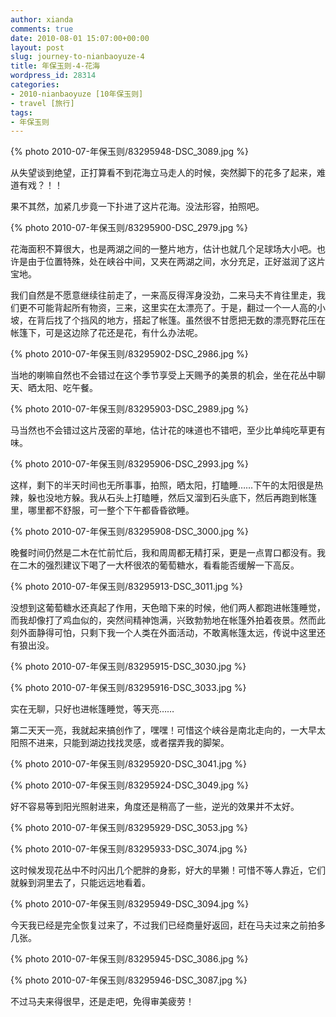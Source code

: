 ```yaml
---
author: xianda
comments: true
date: 2010-08-01 15:07:00+00:00
layout: post
slug: journey-to-nianbaoyuze-4
title: 年保玉则-4-花海
wordpress_id: 28314
categories:
- 2010-nianbaoyuze [10年保玉则]
- travel [旅行]
tags:
- 年保玉则
---
```


{% photo 2010-07-年保玉则/83295948-DSC_3089.jpg %}



从失望谈到绝望，正打算看不到花海立马走人的时候，突然脚下的花多了起来，难道有戏？！！



果不其然，加紧几步竟一下扑进了这片花海。没法形容，拍照吧。

 <!-- more -->

{% photo 2010-07-年保玉则/83295900-DSC_2979.jpg %}



花海面积不算很大，也是两湖之间的一整片地方，估计也就几个足球场大小吧。也许是由于位置特殊，处在峡谷中间，又夹在两湖之间，水分充足，正好滋润了这片宝地。



我们自然是不愿意继续往前走了，一来高反得浑身没劲，二来马夫不肯往里走，我们更不可能背起所有物资，三来，这里实在太漂亮了。于是，翻过一个一人高的小坡，在背后找了个挡风的地方，搭起了帐篷。虽然很不甘愿把无数的漂亮野花压在帐篷下，可是这边除了花还是花，有什么办法呢。



{% photo 2010-07-年保玉则/83295902-DSC_2986.jpg %}



当地的喇嘛自然也不会错过在这个季节享受上天赐予的美景的机会，坐在花丛中聊天、晒太阳、吃午餐。



{% photo 2010-07-年保玉则/83295903-DSC_2989.jpg %}



马当然也不会错过这片茂密的草地，估计花的味道也不错吧，至少比单纯吃草更有味。



{% photo 2010-07-年保玉则/83295906-DSC_2993.jpg %}



这样，剩下的半天时间也无所事事，拍照，晒太阳，打瞌睡……下午的太阳很是热辣，躲也没地方躲。我从石头上打瞌睡，然后又溜到石头底下，然后再跑到帐篷里，哪里都不舒服，可一整个下午都昏昏欲睡。



{% photo 2010-07-年保玉则/83295908-DSC_3000.jpg %}

晚餐时间仍然是二木在忙前忙后，我和周周都无精打采，更是一点胃口都没有。我在二木的强烈建议下喝了一大杯很浓的葡萄糖水，看看能否缓解一下高反。



{% photo 2010-07-年保玉则/83295913-DSC_3011.jpg %}



没想到这葡萄糖水还真起了作用，天色暗下来的时候，他们两人都跑进帐篷睡觉，而我却像打了鸡血似的，突然间精神饱满，兴致勃勃地在帐篷外拍着夜景。然而此刻外面静得可怕，只剩下我一个人类在外面活动，不敢离帐篷太远，传说中这里还有狼出没。



{% photo 2010-07-年保玉则/83295915-DSC_3030.jpg %}



{% photo 2010-07-年保玉则/83295916-DSC_3033.jpg %}



实在无聊，只好也进帐篷睡觉，等天亮……



第二天天一亮，我就起来搞创作了，嘿嘿！可惜这个峡谷是南北走向的，一大早太阳照不进来，只能到湖边找找灵感，或者摆弄我的脚架。



{% photo 2010-07-年保玉则/83295920-DSC_3041.jpg %}



{% photo 2010-07-年保玉则/83295924-DSC_3049.jpg %}



好不容易等到阳光照射进来，角度还是稍高了一些，逆光的效果并不太好。



{% photo 2010-07-年保玉则/83295929-DSC_3053.jpg %}



{% photo 2010-07-年保玉则/83295933-DSC_3074.jpg %}



这时候发现花丛中不时闪出几个肥胖的身影，好大的旱獭！可惜不等人靠近，它们就躲到洞里去了，只能远远地看着。



{% photo 2010-07-年保玉则/83295949-DSC_3094.jpg %}



今天我已经是完全恢复过来了，不过我们已经商量好返回，赶在马夫过来之前拍多几张。



{% photo 2010-07-年保玉则/83295945-DSC_3086.jpg %}



{% photo 2010-07-年保玉则/83295946-DSC_3087.jpg %}



不过马夫来得很早，还是走吧，免得审美疲劳！
